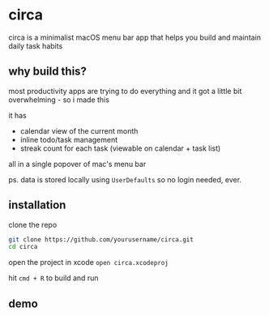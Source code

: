 
# circa

circa is a minimalist macOS menu bar app that helps you build and maintain daily task habits


## why build this?

most productivity apps are trying to do everything and it got a little bit overwhelming - so i made this

it has
- calendar view of the current month
- inline todo/task management
- streak count for each task (viewable on calendar + task list)

all in a single popover of mac's menu bar

ps. data is stored locally using  ```UserDefaults``` so no login needed, ever.


## installation

clone the repo

```bash
git clone https://github.com/yourusername/circa.git
cd circa
```

open the project in xcode
```open circa.xcodeproj```

hit ```cmd + R``` to build and run

## demo
